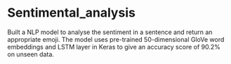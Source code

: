 # Sentimental_analysis
Built a NLP model to analyse the sentiment in a sentence and return an appropriate emoji.
The model uses pre-trained 50-dimensional GloVe word embeddings and LSTM layer in Keras to give an accuracy score of 90.2% on unseen data.   
